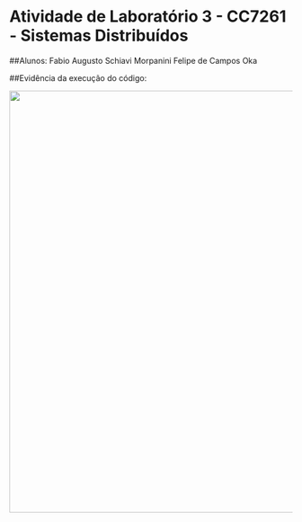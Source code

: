 # Atividade de Laboratório 3 - CC7261 - Sistemas Distribuídos

##Alunos:
Fabio Augusto Schiavi Morpanini
Felipe de Campos Oka

##Evidência da execução do código:

<div align="center">
<img src="https://github.com/KaburauNero/lab03SD/assets/92650933/1a5f1288-ba45-4818-9e6d-f319126de963" width="750px" />
</div>
